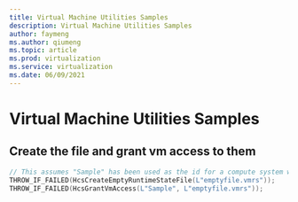 ```yaml
---
title: Virtual Machine Utilities Samples
description: Virtual Machine Utilities Samples
author: faymeng
ms.author: qiumeng
ms.topic: article
ms.prod: virtualization
ms.service: virtualization
ms.date: 06/09/2021
---
```

# Virtual Machine Utilities Samples

<a name = "CreateFilesGrantAccess"></a>
## Create the file and grant vm access to them

```cpp
// This assumes "Sample" has been used as the id for a compute system when created through HcsCreateComputeSystem
THROW_IF_FAILED(HcsCreateEmptyRuntimeStateFile(L"emptyfile.vmrs"));
THROW_IF_FAILED(HcsGrantVmAccess(L"Sample", L"emptyfile.vmrs"));
```
